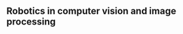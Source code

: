  
 Robotics in computer vision and image processing
--------------------------------------------------------------------------------

